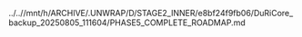 ../..//mnt/h/ARCHIVE/.UNWRAP/D/STAGE2_INNER/e8bf24f9fb06/DuRiCore_backup_20250805_111604/PHASE5_COMPLETE_ROADMAP.md